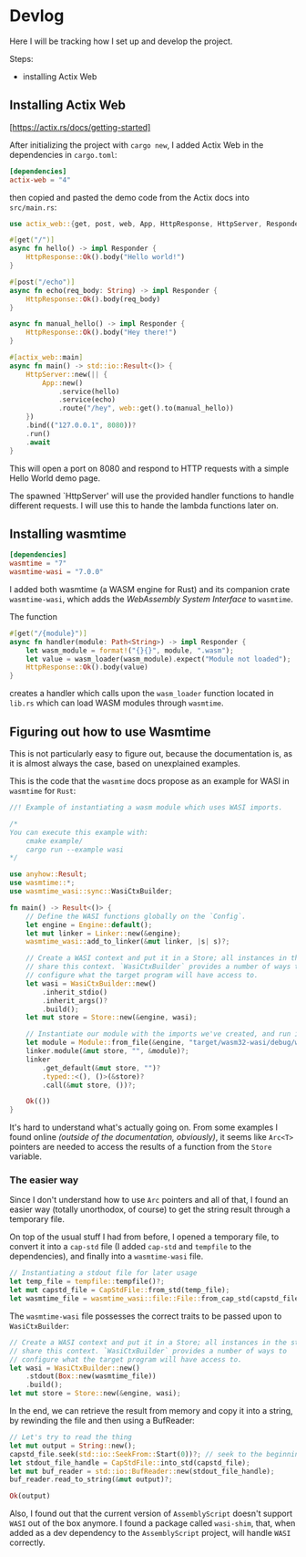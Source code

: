 # Devlog

Here I will be tracking how I set up and develop the project.

Steps:
- installing Actix Web

## Installing Actix Web

[https://actix.rs/docs/getting-started]

After initializing the project with `cargo new`, I added Actix Web in the
dependencies in `cargo.toml`:

```toml
[dependencies]
actix-web = "4"
```

then copied and pasted the demo code from the Actix docs into `src/main.rs`:

```rust
use actix_web::{get, post, web, App, HttpResponse, HttpServer, Responder};

#[get("/")]
async fn hello() -> impl Responder {
    HttpResponse::Ok().body("Hello world!")
}

#[post("/echo")]
async fn echo(req_body: String) -> impl Responder {
    HttpResponse::Ok().body(req_body)
}

async fn manual_hello() -> impl Responder {
    HttpResponse::Ok().body("Hey there!")
}

#[actix_web::main]
async fn main() -> std::io::Result<()> {
    HttpServer::new(|| {
        App::new()
            .service(hello)
            .service(echo)
            .route("/hey", web::get().to(manual_hello))
    })
    .bind(("127.0.0.1", 8080))?
    .run()
    .await
}
```
This will open a port on 8080 and respond to HTTP requests with a simple
Hello World demo page.

The spawned `HttpServer' will use the provided handler functions to handle
different requests. I will use this to hande the lambda functions later
on.

## Installing wasmtime

```toml
[dependencies]
wasmtime = "7"
wasmtime-wasi = "7.0.0"
```
I added both wasmtime (a WASM engine for Rust) and its companion crate
`wasmtime-wasi`, which adds the *WebAssembly System Interface* to `wasmtime`.

The function
```rust
#[get("/{module}")]
async fn handler(module: Path<String>) -> impl Responder {
    let wasm_module = format!("{}{}", module, ".wasm");
    let value = wasm_loader(wasm_module).expect("Module not loaded");
    HttpResponse::Ok().body(value)
}
```
creates a handler which calls upon the `wasm_loader` function located in
`lib.rs` which can load WASM modules through `wasmtime`.

## Figuring out how to use Wasmtime

This is not particularly easy to figure out, because the documentation is, as
it is almost always the case, based on unexplained examples.

This is the code that the `wasmtime` docs propose as an example for WASI in
`wasmtime` for `Rust`:

```rust
//! Example of instantiating a wasm module which uses WASI imports.

/*
You can execute this example with:
    cmake example/
    cargo run --example wasi
*/

use anyhow::Result;
use wasmtime::*;
use wasmtime_wasi::sync::WasiCtxBuilder;

fn main() -> Result<()> {
    // Define the WASI functions globally on the `Config`.
    let engine = Engine::default();
    let mut linker = Linker::new(&engine);
    wasmtime_wasi::add_to_linker(&mut linker, |s| s)?;

    // Create a WASI context and put it in a Store; all instances in the store
    // share this context. `WasiCtxBuilder` provides a number of ways to
    // configure what the target program will have access to.
    let wasi = WasiCtxBuilder::new()
        .inherit_stdio()
        .inherit_args()?
        .build();
    let mut store = Store::new(&engine, wasi);

    // Instantiate our module with the imports we've created, and run it.
    let module = Module::from_file(&engine, "target/wasm32-wasi/debug/wasi.wasm")?;
    linker.module(&mut store, "", &module)?;
    linker
        .get_default(&mut store, "")?
        .typed::<(), ()>(&store)?
        .call(&mut store, ())?;

    Ok(())
}
```

It's hard to understand what's actually going on. From some examples I found
online *(outside of the documentation, obviously)*, it seems like `Arc<T>`
pointers are needed to access the results of a function from the `Store`
variable.

### The easier way

Since I don't understand how to use `Arc` pointers and all of that, I found
an easier way (totally unorthodox, of course) to get the string result through
a temporary file.

On top of the usual stuff I had from before, I opened a temporary file, to
convert it into a `cap-std` file (I added `cap-std` and `tempfile` to the
dependencies), and finally into a `wasmtime-wasi` file.

```rust
// Instantiating a stdout file for later usage
let temp_file = tempfile::tempfile()?;
let mut capstd_file = CapStdFile::from_std(temp_file);
let wasmtime_file = wasmtime_wasi::file::File::from_cap_std(capstd_file.try_clone()?);
```

The `wasmtime-wasi` file possesses the correct traits to be passed upon to
`WasiCtxBuilder`:

```rust
// Create a WASI context and put it in a Store; all instances in the store
// share this context. `WasiCtxBuilder` provides a number of ways to
// configure what the target program will have access to.
let wasi = WasiCtxBuilder::new()
    .stdout(Box::new(wasmtime_file))
    .build();
let mut store = Store::new(&engine, wasi);
```

In the end, we can retrieve the result from memory and copy it into
a string, by rewinding the file and then using a BufReader:

```rust
// Let's try to read the thing
let mut output = String::new();
capstd_file.seek(std::io::SeekFrom::Start(0))?; // seek to the beginning
let stdout_file_handle = CapStdFile::into_std(capstd_file);
let mut buf_reader = std::io::BufReader::new(stdout_file_handle);
buf_reader.read_to_string(&mut output)?;

Ok(output)
```

Also, I found out that the current version of `AssemblyScript` doesn't support
`WASI` out of the box anymore. I found a package called `wasi-shim`, that,
when added as a dev dependency to the `AssemblyScript` project, will handle
`WASI` correctly.
